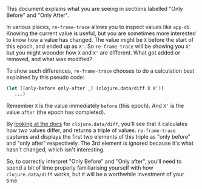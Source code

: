 This document explains what you are seeing in sections
labelled "Only Before" and "Only After".

In various places, `re-frame-trace` allows you to inspect values like `app-db`. 
Knowing the current value is useful, but 
you are sometimes more interested to know how a value has changed. 
The value might be `X` before the start of this epoch, and 
ended up as `X'`.  So `re-frame-trace` will be showing you `X'` but you might woonder
how `X` and `X'` are different. What got added or removed, and what was modified? 

To show such differences, `re-frame-trace` chooses to do a calculation best explained by this pseudo code:
```clj
(let [[only-before only-after _] (clojure.data/diff X X')]
   ...)
```
Remember `X` is the value immediately `before` (this epoch). And `X'` is the value `after` (the epoch has completed). 

By [looking at the docs](https://clojuredocs.org/clojure.data/diff) for `clojure.data/diff`, you'll see
that it calculates how two values differ, and returns a triple of values. `re-frame-trace`
captures and displays the first two elements of this triple as "only before" and "only after"
respectively. The 3rd element is ignored because it's what hasn't changed, which isn't interesting.

So, to correctly interpret "Only Before" and "Only after", you'll need to spend a bit
of time properly familiarising yourself with how `clojure.data/diff` works, but
it will be a worthwhile investment of your time. 
